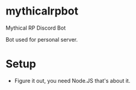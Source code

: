 # mythicalrpbot
Mythical RP Discord Bot

Bot used for personal server.

# Setup
- Figure it out, you need Node.JS that's about it.
